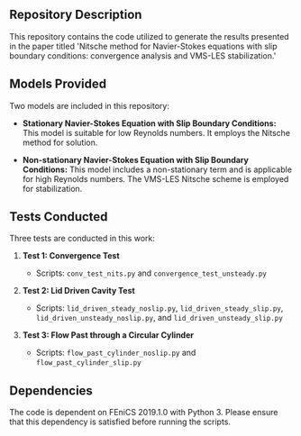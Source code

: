 ## **Repository Description**

This repository contains the code utilized to generate the results presented in the paper titled 'Nitsche method for Navier-Stokes equations with slip boundary conditions: convergence analysis and VMS-LES stabilization.'

## **Models Provided**

Two models are included in this repository:

- **Stationary Navier-Stokes Equation with Slip Boundary Conditions:** This model is suitable for low Reynolds numbers. It employs the Nitsche method for solution.

- **Non-stationary Navier-Stokes Equation with Slip Boundary Conditions:** This model includes a non-stationary term and is applicable for high Reynolds numbers. The VMS-LES Nitsche scheme is employed for stabilization.

## **Tests Conducted**

Three tests are conducted in this work:

1. **Test 1: Convergence Test**
   - Scripts: `conv_test_nits.py` and `convergence_test_unsteady.py`

2. **Test 2: Lid Driven Cavity Test**
   - Scripts: `lid_driven_steady_noslip.py`, `lid_driven_steady_slip.py`, `lid_driven_unsteady_noslip.py`, and `lid_driven_unsteady_slip.py`

3. **Test 3: Flow Past through a Circular Cylinder**
   - Scripts: `flow_past_cylinder_noslip.py` and `flow_past_cylinder_slip.py`

## **Dependencies**

The code is dependent on FEniCS 2019.1.0 with Python 3. Please ensure that this dependency is satisfied before running the scripts.
